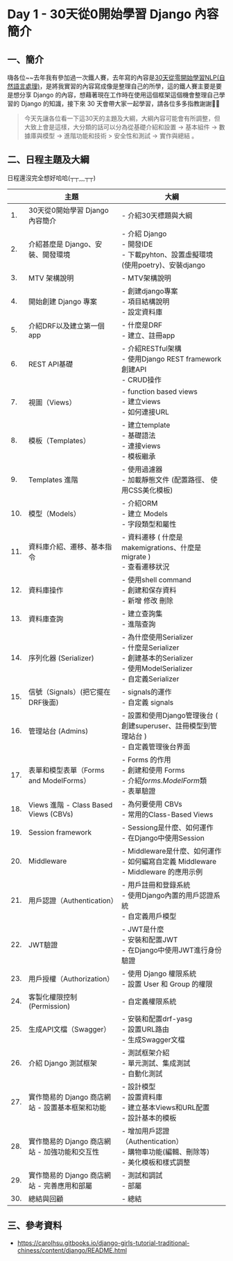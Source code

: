 # Day 1 - 30天從0開始學習 Django 內容簡介

## 一、簡介
嗨各位~~去年我有參加過一次鐵人賽，去年寫的內容是[30天從零開始學習NLP(自然語言處理)](https://ithelp.ithome.com.tw/users/20160436/ironman/6761)，是將我實習的內容寫成像是整理自己的所學，這的鐵人賽主要是要是想分享 Django 的內容，想藉著現在工作時在使用這個框架這個機會整理自己學習的 Django 的知識，接下來 30 天會帶大家一起學習，請各位多多指教謝謝🙏🙏

> 今天先讓各位看一下這30天的主題及大綱，大綱內容可能會有所調整，但大致上會是這樣，大分類的話可以分為從基礎介紹和設置 -> 基本組件 -> 數據庫與模型 -> 進階功能和技術 > 安全性和測試 -> 實作與總結 。

## 二、日程主題及大綱
日程還沒完全想好哈哈(┬┬﹏┬┬)

|     | 主題                                  | 大綱                                                                                                      |
|-----|-------------------------------------|---------------------------------------------------------------------------------------------------------|
| 1.  | 30天從0開始學習 Django 內容簡介               | - 介紹30天標題與大綱                                                                                            
| 2.  | 介紹甚麼是 Django、安裝、開發環境                | - 介紹 Django <br> - 開發IDE <br> - 下載pyhton、設置虛擬環境(使用poetry)、安裝django                                                      |
| 3.  | MTV 架構說明                            | - MTV架構說明                                                                                               |
| 4.  | 開始創建 Django 專案                      | - 創建django專案 <br> - 項目結構說明 <br> - 設定資料庫                                                                 |
| 5.  | 介紹DRF以及建立第一個app                     | - 什麼是DRF <br>- 建立、註冊app                                                                                 |
| 6.  | REST API基礎                          | - 介紹RESTful架構 <br>- 使用Django REST framework創建API <br>- CRUD操作                                           |
| 7.  | 視圖（Views）                           | - function based views <br>- 建立views <br>- 如何連接URL                                                      |
| 8.  | 模板（Templates）                       | - 建立template <br>- 基礎語法 <br>- 連接views <br>- 模板繼承                                                        |
| 9.  | Templates 進階                        | - 使用過濾器 <br>- 加載靜態文件 (配置路徑、 使用CSS美化模板)                                                                  |
| 10. | 模型（Models）                          | - 介紹ORM <br>- 建立 Models <br>- 字段類型和屬性                                                                   |
| 11. | 資料庫介紹、遷移、基本指令                       | - 資料遷移 ( 什麼是 makemigrations、什麼是 migrate ) <br>- 查看遷移狀況                                                  |
| 12. | 資料庫操作                               | - 使用shell command <br>- 創建和保存資料 <br>- 新增 修改 刪除                                                          |
| 13. | 資料庫查詢                               | - 建立查詢集 <br>- 進階查詢                                                                                      |
| 14. | 序列化器 (Serializer)                   | - 為什麼使用Serializer <br>- 什麼是Serializer <br>- 創建基本的Serializer <br>- 使用ModelSerializer <br>- 自定義Serializer |
| 15. | 信號（Signals）(把它擺在DRF後面)              | - signals的運作 <br>- 自定義 signals                                                                          |
| 16. | 管理站台 (Admins)                       | - 設置和使用Django管理後台 ( 創建superuser、註冊模型到管理站台 ) <br>- 自定義管理後台界面                                             |
| 17. | 表單和模型表單（Forms and ModelForms）       | - Forms 的作用 <br>- 創建和使用 Forms <br>- 介紹*forms.ModelForm*類 <br>- 表單驗證                                     |
| 18. | Views 進階 - Class Based Views (CBVs) | - 為何要使用 CBVs <br>- 常用的Class-Based Views                                                                 |
| 19. | Session framework                   | - Sessiong是什麼、如何運作 <br>- 在Django中使用Session                                                              |
| 20. | Middleware                          | - Middleware是什麼、如何運作 <br>- 如何編寫自定義 Middleware <br>- Middleware 的應用示例                                    |
| 21. | 用戶認證（Authentication）                | - 用戶註冊和登錄系統 <br>- 使用Django內置的用戶認證系統 <br>- 自定義用戶模型                                                       |
| 22. | JWT驗證                               | - JWT是什麼 <br>- 安裝和配置JWT <br>- 在Django中使用JWT進行身份驗證                                                       |
| 23. | 用戶授權（Authorization）                 | - 使用 Django 權限系統 <br>- 設置 User 和 Group 的權限                                                              |
| 24. | 客製化權限控制 (Permission)                | - 自定義權限系統                                                                                               |
| 25. | 生成API文檔（Swagger）                    | - 安裝和配置drf-yasg <br>- 設置URL路由 <br>- 生成Swagger文檔                                                         |
| 26. | 介紹 Django 測試框架                      | -  測試框架介紹 <br>-  單元測試、集成測試 <br>-  自動化測試                                                                 |
| 27. | 實作簡易的 Django 商店網站 - 設置基本框架和功能       | - 設計模型<br>- 設置資料庫<br>- 建立基本Views和URL配置<br>- 設計基本的模板                                                     |
| 28. | 實作簡易的 Django 商店網站 - 加強功能和交互性        | - 增加用戶認證（Authentication）<br>- 購物車功能(編輯、刪除等)<br>- 美化模板和樣式調整                                              |
| 29. | 實作簡易的 Django 商店網站 - 完善應用和部屬         | - 測試和調試<br>- 部屬                                                                                         |
| 30. | 總結與回顧                               | - 總結                                                                                                    |

## 三、參考資料

- https://carolhsu.gitbooks.io/django-girls-tutorial-traditional-chiness/content/django/README.html